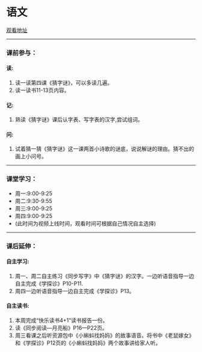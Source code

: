 # 语文
[观看地址](https://alicache.bdschool.cn/public/bdschool/index/static/ali/m.html?grade=1)
* * *
### 课前参与：
#### 读:
1. 读一读第四课《猜字谜》，可以多读几遍。
2. 读一读书11-13页内容。
#### 记:
1. 熟读《猜字谜》课后认字表、写字表的汉字,尝试组词。
#### 问:
1. 试着猜一猜《猜字谜》这一课两首小诗歌的谜底，说说解谜的理由。猜不出的画上小问号。
* * *
### 课堂学习：
* 周一:9:00-9:25
* 周二:9:30-9:55
* 周三:9:00-9:25
* 周四:9:00-9:25
* (此时间为视频上线时间，观看时间可根据自己情况自主选择)
* * *
### 课后延伸：
#### 自主学习:
1. 周一、周二自主练习《同步写字》中《猜字谜》的汉字。一边听语音指导一边自主完成《学探诊》P10-P11.
2. 周四一边听语音指导一边自主完成《学探诊》P13。
#### 自主读书:
1. 本周完成“快乐读书4+1”读书报告一份。
2. 读《同步阅读—月亮船》P16—P22页。
3. 周三看课之后听资源包中《小蝌蚪找妈妈》的故事语音。将书中《老鼠嫁女》和《学探诊》P12页的《小蝌蚪找妈妈》两个故事讲给家人听。
